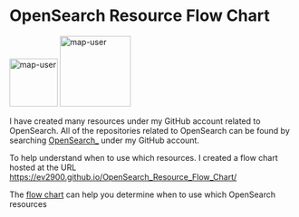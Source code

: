 # OpenSearch Resource Flow Chart

 <img width="85" alt="map-user" src="https://img.shields.io/badge/views-600-green"> <img width="125" alt="map-user" src="https://img.shields.io/badge/unique visits-235-green">

I have created many resources under my GitHub account related to OpenSearch. All of the repositories related to OpenSearch can be found by searching [OpenSearch_](https://github.com/ev2900?tab=repositories&q=OpenSearch_&type=&language=&sort=) under my GitHub account.

To help understand when to use which resources. I created a flow chart hosted at the URL https://ev2900.github.io/OpenSearch_Resource_Flow_Chart/

The [flow chart](https://ev2900.github.io/OpenSearch_Resource_Flow_Chart/) can help you determine when to use which OpenSearch resources
